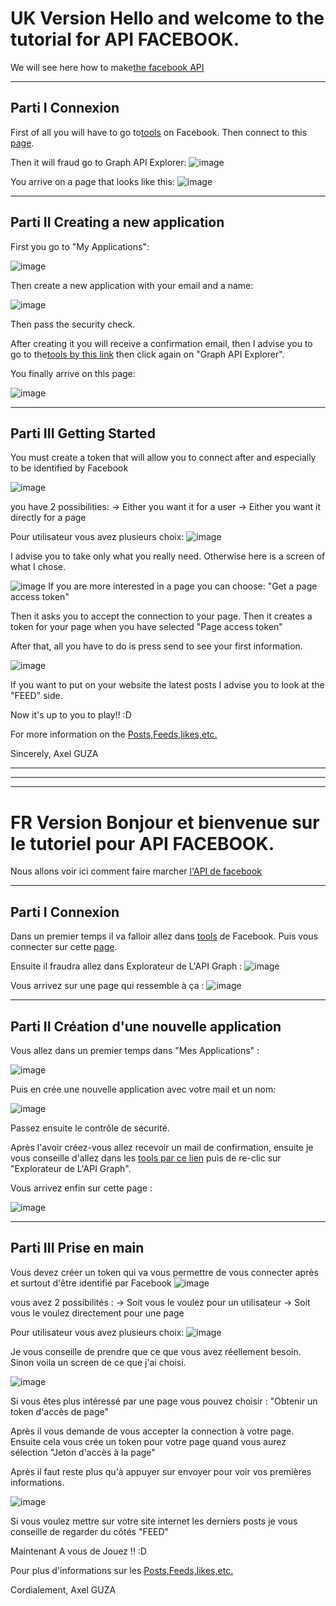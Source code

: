 # UK Version Hello and welcome to the tutorial for API FACEBOOK.

We will see here how to make[the facebook API ](https://developers.facebook.com/)

***
## Parti I Connexion
First of all you will have to go to[tools](https://developers.facebook.com/tools/) on Facebook.
Then connect to this [page](https://www.facebook.com/login/?next=https%3A%2F%2Fdevelopers.facebook.com%2Ftools%2F).


Then it will fraud go to Graph API Explorer:
![image](https://user-images.githubusercontent.com/38752522/56073056-96c49080-5de1-11e9-9d2c-3c04ea792e3a.png)

You arrive on a page that looks like this:
![image](https://user-images.githubusercontent.com/38752522/56073300-d6d94280-5de4-11e9-8283-f99e275fd79d.png)


***
## Parti II  Creating a new application

First you go to "My Applications":


![image](https://user-images.githubusercontent.com/38752522/56073158-16069400-5de3-11e9-818a-d411860ffa86.png)


Then create a new application with your email and a name:


![image](https://user-images.githubusercontent.com/38752522/56073182-52d28b00-5de3-11e9-81e1-bf7cc93898d0.png)

Then pass the security check.

After creating it you will receive a confirmation email, then I advise you to go to the[tools by this link](https://developers.facebook.com/tools/) then click again on "Graph API Explorer".


You finally arrive on this page:


![image](https://user-images.githubusercontent.com/38752522/56073269-3edb5900-5de4-11e9-9d1a-7fa3d28a9f3a.png)

***
## Parti III Getting Started
You must create a token that will allow you to connect after and especially to be identified by Facebook

![image](https://user-images.githubusercontent.com/38752522/56073356-ae9e1380-5de5-11e9-8198-5429555e9e3b.png)

you have 2 possibilities:
-> Either you want it for a user 
-> Either you want it directly for a page 

Pour utilisateur vous avez plusieurs choix: 
![image](https://user-images.githubusercontent.com/38752522/56073379-02a8f800-5de6-11e9-87f0-8a761730a30c.png)

I advise you to take only what you really need.
Otherwise here is a screen of what I chose.

![image](https://user-images.githubusercontent.com/38752522/56073396-84992100-5de6-11e9-9c43-4adf4109ec7c.png)
If you are more interested in a page you can choose:
"Get a page access token"

Then it asks you to accept the connection to your page. Then it creates a token for your page when you have selected "Page access token"

After that, all you have to do is press send to see your first information.

![image](https://user-images.githubusercontent.com/38752522/56073475-e9a14680-5de7-11e9-9e59-a6f971e5e73c.png)

If you want to put on your website the latest posts I advise you to look at the "FEED" side.

Now it's up to you to play!! :D

For more information on the [Posts,Feeds,likes,etc.](https://developers.facebook.com/docs/graph-api/reference/page/feed/)

Sincerely,
Axel GUZA



***
***
***



# FR Version Bonjour et bienvenue sur le tutoriel pour API FACEBOOK.

Nous allons voir ici comment faire marcher [l'API de facebook ](https://developers.facebook.com/)

***
## Parti I Connexion
Dans un premier temps il va falloir allez dans [tools](https://developers.facebook.com/tools/) de Facebook.
Puis vous connecter sur cette [page](https://www.facebook.com/login/?next=https%3A%2F%2Fdevelopers.facebook.com%2Ftools%2F).


Ensuite il fraudra allez dans Explorateur de L'API Graph :
![image](https://user-images.githubusercontent.com/38752522/56073056-96c49080-5de1-11e9-9d2c-3c04ea792e3a.png)

Vous arrivez sur une page qui ressemble à ça :
![image](https://user-images.githubusercontent.com/38752522/56073300-d6d94280-5de4-11e9-8283-f99e275fd79d.png)


***
## Parti II Création d'une nouvelle application

Vous allez dans un premier temps dans "Mes Applications" :


![image](https://user-images.githubusercontent.com/38752522/56073158-16069400-5de3-11e9-818a-d411860ffa86.png)


Puis en crée une nouvelle application avec votre mail et un nom:


![image](https://user-images.githubusercontent.com/38752522/56073182-52d28b00-5de3-11e9-81e1-bf7cc93898d0.png)

Passez ensuite le contrôle de sécurité.

Après l'avoir créez-vous allez recevoir un mail de confirmation, ensuite je vous conseille d'allez dans les [tools par ce lien](https://developers.facebook.com/tools/) puis de re-clic sur "Explorateur de L'API Graph".


Vous arrivez enfin sur cette page :


![image](https://user-images.githubusercontent.com/38752522/56073269-3edb5900-5de4-11e9-9d1a-7fa3d28a9f3a.png)

***
## Parti III Prise en main

Vous devez créer un token qui va vous permettre de vous connecter après et surtout d'être identifié par Facebook
![image](https://user-images.githubusercontent.com/38752522/56073356-ae9e1380-5de5-11e9-8198-5429555e9e3b.png)

vous avez 2 possibilités :
-> Soit vous le voulez pour un utilisateur 
-> Soit vous le voulez directement pour une page 

Pour utilisateur vous avez plusieurs choix: 
![image](https://user-images.githubusercontent.com/38752522/56073379-02a8f800-5de6-11e9-87f0-8a761730a30c.png)

Je vous conseille de prendre que ce que vous avez réellement besoin.
Sinon voila un screen de ce que j'ai choisi.

![image](https://user-images.githubusercontent.com/38752522/56073396-84992100-5de6-11e9-9c43-4adf4109ec7c.png)

Si vous êtes plus intéressé par une page vous pouvez choisir :
"Obtenir un token d'accès de page"

Après il vous demande de vous accepter la connection à votre page. Ensuite cela vous crée un token pour votre page quand vous aurez sélection "Jeton d'accès à la page"

Après il faut reste plus qu'à appuyer sur envoyer pour voir vos premières informations.

![image](https://user-images.githubusercontent.com/38752522/56073475-e9a14680-5de7-11e9-9e59-a6f971e5e73c.png)

Si vous voulez mettre sur votre site internet les derniers posts je vous conseille de regarder du côtés "FEED"

Maintenant A vous de Jouez !! :D


Pour plus d'informations sur les [Posts,Feeds,likes,etc.](https://developers.facebook.com/docs/graph-api/reference/page/feed/)

Cordialement,
Axel GUZA

